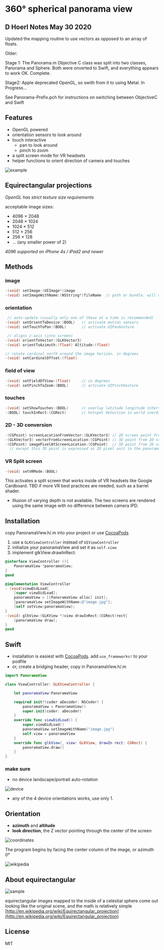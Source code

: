 # 360° spherical panorama view

## D Hoerl Notes May 30 2020

Updated the mapping routine to use vectors as opposed to an array of floats.

Older:

Stage 1: The Panorama.m Objective C class was split into two classes, Panorama and Sphere. Both were onverted to Swift, and everything appears to work OK. Complete.

Stage2: Apple deprecated OpenGL, so swith from it to using Metal. In Progress...

See Panorama-Prefix.pch for instructions on switching between ObjectiveC and Swift


## Features

* OpenGL powered
* orientation sensors to look around
* touch interactive
  * pan to look around
  * pinch to zoom
* a split screen mode for VR headsets
* helper functions to orient direction of camera and touches

![example](https://68.media.tumblr.com/befc76dfe47c212d1af30e8bef87672a/tumblr_od5kdgZ0Iv1vfq168o1_500.gif)

## Equirectangular projections

*OpenGL has strict texture size requirements*

acceptable image sizes:

* 4096 × 2048
* 2048 × 1024
* 1024 × 512
* 512 × 256
* 256 × 128
* ... (any smaller power of 2)

*4096 supported on iPhone 4s / iPad2 and newer*

## Methods

### image

```objective-c
-(void) setImage:(UIImage*)image
-(void) setImageWithName:(NSString*)fileName  // path or bundle. will check at both
```

### orientation

```objective-c
 // auto-update (usually only one of these at a time is recommended)
-(void) setOrientToDevice:(BOOL)   // activate motion sensors
-(void) setTouchToPan:(BOOL)       // activate UIPanGesture

 // aligns z-axis (into screen)
-(void) orientToVector:(GLKVector3)
-(void) orientToAzimuth:(float) Altitude:(float)

// rotate cardinal north around the image horizon. in degrees
-(void) setCardinalOffset:(float)
```

### field of view

```objective-c
-(void) setFieldOfView:(float)     // in degrees
-(void) setPinchToZoom:(BOOL)      // activate UIPinchGesture
```

### touches

```objective-c
-(void) setShowTouches:(BOOL)      // overlay latitude longitude intersects
-(BOOL) touchInRect:(CGRect)       // hotspot detection in world coordinates
```

### 2D - 3D conversion

```objective-c
-(CGPoint) screenLocationFromVector:(GLKVector3) // 2D screen point from a 3D point
-(GLKVector3) vectorFromScreenLocation:(CGPoint) // 3D point from 2D screen point
-(CGPoint) imagePixelAtScreenLocation:(CGPoint)  // 3D point from 2D screen point
  // except this 3D point is expressed as 2D pixel unit in the panorama image
```

### VR Split screen

```objective-c
-(void) setVRMode:(BOOL)
```

This activates a split screen that works inside of VR headsets like Google Cardboard. TBD if more VR best practices are needed, such as a barrel shader.

* Illusion of varying depth is not available. The two screens are rendered using the same image with no difference between camera IPD.

## Installation

copy PanoramaView.h/.m into your project or use [CocoaPods](https://cocoapods.org/pods/PanoramaView)

1. use a `GLKViewController` instead of `UIViewController`
2. initialize your panoramaView and set it as `self.view`
3. implement glkView:drawInRect:

```objective-c
@interface ViewController (){
	PanoramaView *panoramaView;
}
@end

@implementation ViewController
- (void)viewDidLoad{
	[super viewDidLoad];
	panoramaView = [[PanoramaView alloc] init];
	[panoramaView setImageWithName:@"image.jpg"];
	[self setView:panoramaView];
}
-(void) glkView:(GLKView *)view drawInRect:(CGRect)rect{
	[panoramaView draw];
}
@end
```

## Swift

* installation is easiest with [CocoaPods](https://cocoapods.org/pods/PanoramaView). add `use_frameworks!` to your podfile
* or, create a bridging header, copy in PanoramaView.h/.m

```swift
import PanoramaView

class ViewController: GLKViewController {

	let panoramaView:PanoramaView

	required init?(coder aDecoder: NSCoder) {
		panoramaView = PanoramaView()
		super.init(coder: aDecoder)
	}
	override func viewDidLoad() {
		super.viewDidLoad()
		panoramaView.setImageWithName("image.jpg")
		self.view = panoramaView
	}
	override func glkView(_ view: GLKView, drawIn rect: CGRect) {
		panoramaView.draw()
	}
}
```

### make sure

* no device landscape/portrait auto-rotation

![device](https://raw.github.com/robbykraft/Panorama/master/readme/device_orient.png)

* any of the 4 device orientations works, use only 1.

## Orientation

* __azimuth__ and __altitude__
* __look direction__, the Z vector pointing through the center of the screen

![coordinates](http://upload.wikimedia.org/wikipedia/commons/thumb/f/f7/Azimuth-Altitude_schematic.svg/500px-Azimuth-Altitude_schematic.svg.png)

The program begins by facing the center column of the image, or azimuth 0°

![wikipedia](https://raw.github.com/robbykraft/Panorama/master/readme/azimuth-altitude-pixels.png)

## About equirectangular

![sample](https://raw.github.com/robbykraft/Panorama/master/readme/park_small.jpg)

equirectangular images mapped to the inside of a celestial sphere come out looking like the original scene, and the math is relatively simple [http://en.wikipedia.org/wiki/Equirectangular_projection](http://en.wikipedia.org/wiki/Equirectangular_projection)

## License

MIT
